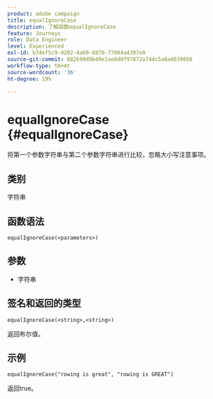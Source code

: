 ```yaml
---
product: adobe campaign
title: equalIgnoreCase
description: 了解函数equalIgnoreCase
feature: Journeys
role: Data Engineer
level: Experienced
exl-id: b74ef5c9-0202-4a69-8870-77004a4397e0
source-git-commit: 882b99d9b49e1ae6d0f97872a74dc5a8a4639050
workflow-type: tm+mt
source-wordcount: '36'
ht-degree: 19%

---
```


# equalIgnoreCase {#equalIgnoreCase}

将第一个参数字符串与第二个参数字符串进行比较，忽略大小写注意事项。

## 类别

字符串

## 函数语法

`equalIgnoreCase(<parameters>)`

## 参数

* 字符串

## 签名和返回的类型

`equalIgnoreCase(<string>,<string>)`

返回布尔值。

## 示例

`equalIgnoreCase("rowing is great", "rowing is GREAT")`

返回true。

